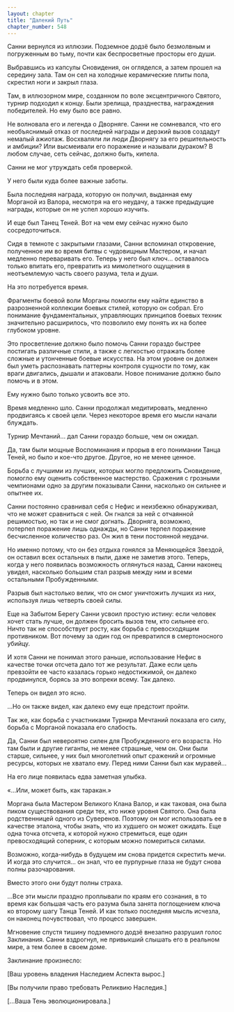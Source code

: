 ```yaml
---
layout: chapter
title: "Далекий Путь"
chapter_number: 548
---
```


Санни вернулся из иллюзии. Подземное додзё было безмолвным и погруженным во тьму, почти как беспросветные просторы его души.

Выбравшись из капсулы Сновидения, он огляделся, а затем прошел на середину зала. Там он сел на холодные керамические плиты пола, скрестил ноги и закрыл глаза.

Там, в иллюзорном мире, созданном по воле эксцентричного Святого, турнир подходил к концу. Были зрелища, празднества, награждения победителей. Но ему было все равно.

Не волновала его и легенда о Дворняге. Санни не сомневался, что его необъяснимый отказ от последней награды и дерзкий вызов создадут немалый ажиотаж. Восхваляли ли люди Дворнягу за его решительность и амбиции? Или высмеивали его поражение и называли дураком? В любом случае, сеть сейчас, должно быть, кипела.

Санни не мог утруждать себя проверкой.

У него были куда более важные заботы.

Была последняя награда, которую он получил, выданная ему Морганой из Валора, несмотря на его неудачу, а также предыдущие награды, которые он не успел хорошо изучить.

И еще был Танец Теней. Вот на чем ему сейчас нужно было сосредоточиться.

Сидя в темноте с закрытыми глазами, Санни вспоминал откровение, полученное им во время битвы с чудовищным Мастером, и начал медленно переваривать его. Теперь у него был ключ... оставалось только впитать его, превратить из мимолетного ощущения в неотъемлемую часть своего разума, тела и души.

На это потребуется время.

Фрагменты боевой воли Морганы помогли ему найти единство в разрозненной коллекции боевых стилей, которую он собрал. Его понимание фундаментальных, управляющих принципов боевых техник значительно расширилось, что позволило ему понять их на более глубоком уровне.

Это просветление должно было помочь Санни гораздо быстрее постигать различные стили, а также с легкостью отражать более сложные и утонченные боевые искусства. На этом уровне он должен был уметь распознавать паттерны контроля сущности по тому, как враги двигались, дышали и атаковали. Новое понимание должно было помочь и в этом.

Ему нужно было только усвоить все это.

Время медленно шло. Санни продолжал медитировать, медленно продвигаясь к своей цели. Через некоторое время его мысли начали блуждать.

Турнир Мечтаний... дал Санни гораздо больше, чем он ожидал.

Да, там были мощные Воспоминания и прорыв в его понимании Танца Теней, но было и кое-что другое. Другое, но не менее ценное.

Борьба с лучшими из лучших, которых могло предложить Сновидение, помогло ему оценить собственное мастерство. Сражения с грозными чемпионами одно за другим показывали Санни, насколько он сильнее и опытнее их.

Санни постоянно сравнивал себя с Нефис и неизбежно обнаруживал, что не может сравниться с ней. Он гнался за ней с отчаянной решимостью, но так и не смог догнать. Дворняга, возможно, потерпел поражение лишь однажды, но Санни терпел поражение бесчисленное количество раз. Он жил в тени постоянной неудачи.

Но именно потому, что он без отдыха гонялся за Меняющейся Звездой, он оставил всех остальных в пыли, даже не заметив этого. Теперь, когда у него появилась возможность оглянуться назад, Санни наконец увидел, насколько большим стал разрыв между ним и всеми остальными Пробужденными.

Разрыв был настолько велик, что он смог уничтожить лучших из них, используя лишь четверть своей силы.

Еще на Забытом Берегу Санни усвоил простую истину: если человек хочет стать лучше, он должен бросить вызов тем, кто сильнее его. Ничто так не способствует росту, как борьба с превосходящим противником. Вот почему за один год он превратился в смертоносного убийцу.

И хотя Санни не понимал этого раньше, использование Нефис в качестве точки отсчета дало тот же результат. Даже если цель превзойти ее часто казалась горько недостижимой, он далеко продвинулся, борясь за это вопреки всему. Так далеко.

Теперь он видел это ясно.

...Но он также видел, как далеко ему еще предстоит пройти.

Так же, как борьба с участниками Турнира Мечтаний показала его силу, борьба с Морганой показала его слабость.

Да, Санни был невероятно силен для Пробужденного его возраста. Но там были и другие гиганты, не менее страшные, чем он. Они были старше, сильнее, у них был многолетний опыт сражений и огромные ресурсы, которых не хватало ему. Перед ними Санни был как муравей...

На его лице появилась едва заметная улыбка.

«...Или, может быть, как таракан.»

Моргана была Мастером Великого Клана Валор, и как таковая, она была пиком существования среди тех, кто ниже уровня Святого. Она была родственницей одного из Суверенов. Поэтому он мог использовать ее в качестве эталона, чтобы знать, что из худшего он может ожидать. Еще одна точка отсчета, к которой нужно стремиться, еще один превосходящий соперник, с которым можно помериться силами.

Возможно, когда-нибудь в будущем им снова придется скрестить мечи. И когда это случится... он знал, что ее пурпурные глаза не будут снова полны разочарования.

Вместо этого они будут полны страха.

...Все эти мысли праздно проплывали по краям его сознания, в то время как большая часть его разума была занята поглощением ключа ко второму шагу Танца Теней. И как только последняя мысль исчезла, он наконец почувствовал, что процесс завершен.

Мгновение спустя тишину подземного додзё внезапно разрушил голос Заклинания. Санни вздрогнул, не привыкший слышать его в реальном мире, а тем более в своем доме.

Заклинание произнесло:

[Ваш уровень владения Наследием Аспекта вырос.]

[Вы получили право требовать Реликвию Наследия.]

[...Ваша Тень эволюционировала.]